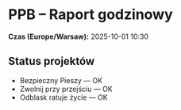 # PPB – Raport godzinowy
**Czas (Europe/Warsaw):** 2025-10-01 10:30

## Status projektów
- Bezpieczny Pieszy — OK
- Zwolnij przy przejściu — OK
- Odblask ratuje życie — OK

